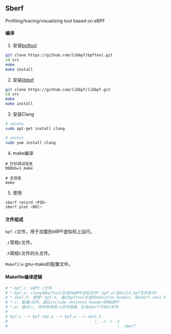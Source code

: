 ## Sberf
Profiling/tracing/visualizing tool based on eBPF

#### 编译

1. 安装[bpftool](https://github.com/libbpf/bpftool)

```bash
git clone https://github.com/libbpf/bpftool.git
cd src
make
make install
```

2. 安装[libbpf](https://github.com/libbpf/libbpf)

```bash
git clone https://github.com/libbpf/libbpf.git
cd src
make
make install
```

3. 安装Clang

```bash
# ubuntu
sudo apt-get install clang

# centos
sudo yum install clang
```

4. make编译

```
# 打印调试信息
DEBUG=1 make

# 无信息
make
```

5. 使用

```bash
sberf record <PID>
sberf plot <REC>
```

#### 文件组成

`bpf.c`文件，用于加载到eBPF虚拟机上运行。

`.c`常规c文件。

`.h`常规c文件的头文件。

`Makefile` gnu-make的配置文件。

#### Makefile编译逻辑

```bash
# *.bpf.c: eBPF c文件
# *.bpf.o: clang和bpftool生成的eBPF目标文件*.bpf.o(在build_bpf文件夹中)
# *.skel.h: 使用*.bpf.o, 通过bpftool生成的skeleton header, 如sberf.skel.h(在build_bpf文件夹中)
# *.c: 普通c文件，通过include skeleton header调用eBPF
# *.o: 通过cc, 将所有常规.o文件链接，生成sberf可执行文件
#
# bpf.c --> bpf.tmp.o --> bpf.o --> skel.h
#                                      \_ .c -> .o
#                                                \_ sberf
```
